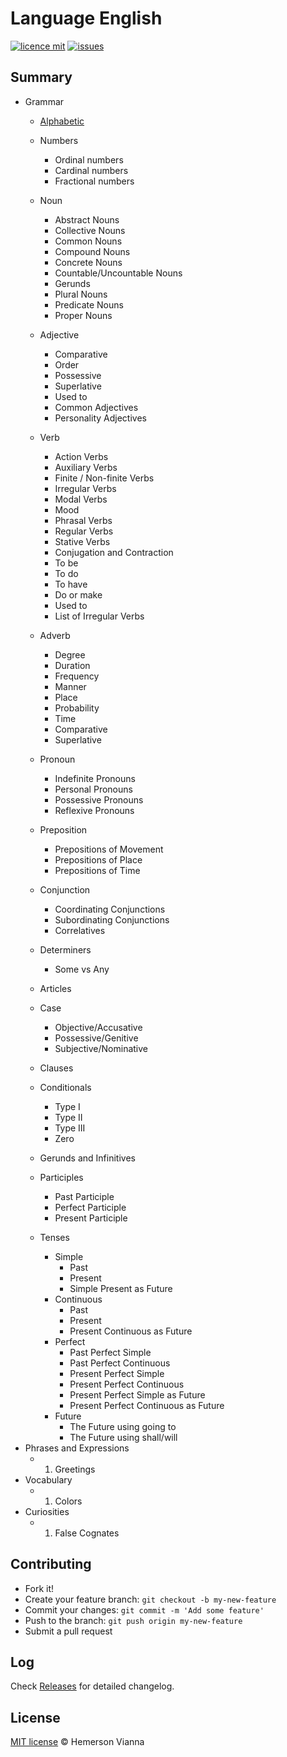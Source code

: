 # Language English

[![licence mit](https://img.shields.io/badge/license-MIT-blue.svg?style=flat-square)](http://hemersonvianna.mit-license.org/)
[![issues](https://img.shields.io/github/issues/language-solutions/language-english.svg?style=flat-square)](https://github.com/language-solutions/language-english/issues)

## Summary

- Grammar
  - [Alphabetic](grammar/01-alphabet.md)
  - Numbers
    - Ordinal numbers
    - Cardinal numbers
    - Fractional numbers
  - Noun
    - Abstract Nouns
    - Collective Nouns
    - Common Nouns
    - Compound Nouns
    - Concrete Nouns
    - Countable/Uncountable Nouns
    - Gerunds
    - Plural Nouns
    - Predicate Nouns
    - Proper Nouns
  - Adjective
    - Comparative
    - Order
    - Possessive
    - Superlative
    - Used to
    - Common Adjectives
    - Personality Adjectives
  - Verb
    - Action Verbs
    - Auxiliary Verbs
    - Finite / Non-finite Verbs
    - Irregular Verbs   
    - Modal Verbs
    - Mood
    - Phrasal Verbs
    - Regular Verbs 
    - Stative Verbs
    - Conjugation and Contraction
    - To be
    - To do
    - To have
    - Do or make
    - Used to
    - List of Irregular Verbs
  - Adverb
    - Degree
    - Duration
    - Frequency
    - Manner
    - Place
    - Probability
    - Time
    - Comparative
    - Superlative
  - Pronoun
    - Indefinite Pronouns
    - Personal Pronouns
    - Possessive Pronouns
    - Reflexive Pronouns
  - Preposition
    - Prepositions of Movement
    - Prepositions of Place
    - Prepositions of Time
  - Conjunction
    - Coordinating Conjunctions
    - Subordinating Conjunctions
    - Correlatives
  - Determiners
    - Some vs Any

  - Articles
  - Case
    - Objective/Accusative
    - Possessive/Genitive
    - Subjective/Nominative
  - Clauses
  - Conditionals
    - Type I  
    - Type II  
    - Type III
    - Zero
  - Gerunds and Infinitives
  - Participles
    - Past Participle 
    - Perfect Participle
    - Present Participle
  - Tenses
    - Simple
      - Past
      - Present
      - Simple Present as Future
    - Continuous
      - Past
      - Present
      - Present Continuous as Future
    - Perfect
      - Past Perfect Simple
      - Past Perfect Continuous
      - Present Perfect Simple
      - Present Perfect Continuous
      - Present Perfect Simple as Future
      - Present Perfect Continuous as Future
    - Future
      - The Future using going to
      - The Future using shall/will
- Phrases and Expressions
  - 01. Greetings
- Vocabulary
  - 01. Colors
- Curiosities
  - 01. False Cognates


## Contributing

- Fork it!
- Create your feature branch: `git checkout -b my-new-feature`
- Commit your changes: `git commit -m 'Add some feature'`
- Push to the branch: `git push origin my-new-feature`
- Submit a pull request

## Log

Check [Releases](https://github.com/language-solutions/language-english/releases) for detailed changelog.

## License

[MIT license](http://hemersonvianna.mit-license.org/) © Hemerson Vianna
